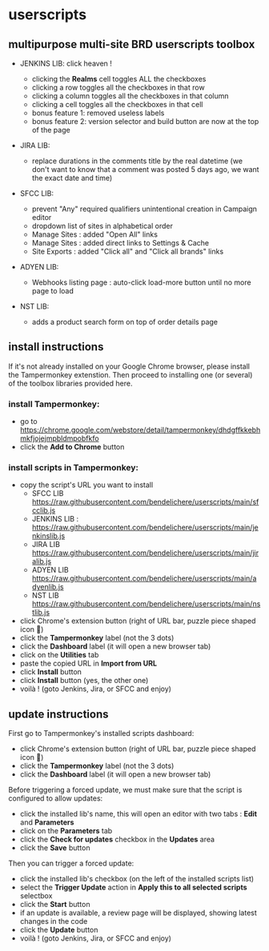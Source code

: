 # userscripts
## multipurpose multi-site BRD userscripts toolbox

- JENKINS LIB: click heaven !
  - clicking the **Realms** cell toggles ALL the checkboxes 
  - clicking a row toggles all the checkboxes in that row
  - clicking a column toggles all the checkboxes in that column
  - clicking a cell toggles all the checkboxes in that cell
  - bonus feature 1: removed useless labels
  - bonus feature 2: version selector and build button are now at the top of the page

- JIRA LIB:
  - replace durations in the comments title by the real datetime (we don't want to know that a comment was posted 5 days ago, we want the exact date and time)

- SFCC LIB:
  - prevent "Any" required qualifiers unintentional creation in Campaign editor
  - dropdown list of sites in alphabetical order 
  - Manage Sites : added "Open All" links
  - Manage Sites : added direct links to Settings & Cache
  - Site Exports : added "Click all" and "Click all brands" links

- ADYEN LIB:
  - Webhooks listing page : auto-click load-more button until no more page to load

- NST LIB:
  - adds a product search form on top of order details page

## install instructions

If it's not already installed on your Google Chrome browser, please install the Tampermonkey extenstion.
Then proceed to installing one (or several) of the toolbox libraries provided here.

### install Tampermonkey:
- go to https://chrome.google.com/webstore/detail/tampermonkey/dhdgffkkebhmkfjojejmpbldmpobfkfo
- click the **Add to Chrome** button

### install scripts in Tampermonkey:
- copy the script's URL you want to install
  - SFCC LIB https://raw.githubusercontent.com/bendelichere/userscripts/main/sfcclib.js
  - JENKINS LIB : https://raw.githubusercontent.com/bendelichere/userscripts/main/jenkinslib.js
  - JIRA LIB https://raw.githubusercontent.com/bendelichere/userscripts/main/jiralib.js
  - ADYEN LIB https://raw.githubusercontent.com/bendelichere/userscripts/main/adyenlib.js
  - NST LIB https://raw.githubusercontent.com/bendelichere/userscripts/main/nstlib.js
- click Chrome's extension button (right of URL bar, puzzle piece shaped icon 🧩)
- click the **Tampermonkey** label (not the 3 dots)
- click the **Dashboard** label (it will open a new browser tab)
- click on the **Utilities** tab
- paste the copied URL in **Import from URL**
- click **Install** button
- click **Install** button (yes, the other one)
- voilà ! (goto Jenkins, Jira, or SFCC and enjoy)

## update instructions
First go to Tampermonkey's installed scripts dashboard:
- click Chrome's extension button (right of URL bar, puzzle piece shaped icon 🧩)
- click the **Tampermonkey** label (not the 3 dots)
- click the **Dashboard** label (it will open a new browser tab)

Before triggering a forced update, we must make sure that the script is configured to allow updates:
- click the installed lib's name, this will open an editor with two tabs : **Edit** and **Parameters**
- click on the **Parameters** tab
- click the **Check for updates** checkbox in the **Updates** area
- click the **Save** button

Then you can trigger a forced update:
- click the installed lib's checkbox (on the left of the installed scripts list)
- select the **Trigger Update** action in **Apply this to all selected scripts** selectbox
- click the **Start** button
- if an update is available, a review page will be displayed, showing latest changes in the code
- click the **Update** button
- voilà ! (goto Jenkins, Jira, or SFCC and enjoy)

